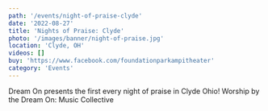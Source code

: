 ```yaml
---
path: '/events/night-of-praise-clyde'
date: '2022-08-27'
title: 'Nights of Praise: Clyde'
photo: '/images/banner/night-of-praise.jpg'
location: 'Clyde, OH'
videos: []
buy: 'https://www.facebook.com/foundationparkampitheater'
category: 'Events'
---
```


Dream On presents the first every night of praise in Clyde Ohio! Worship by the Dream On: Music Collective